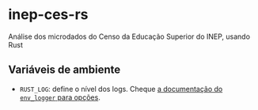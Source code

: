 # inep-ces-rs
Análise dos microdados do Censo da Educação Superior do INEP, usando Rust

## Variáveis de ambiente
* `RUST_LOG`: define o nível dos logs. Cheque [a documentação do `env_logger` para opções](https://docs.rs/env_logger/latest/env_logger/#enabling-logging).
